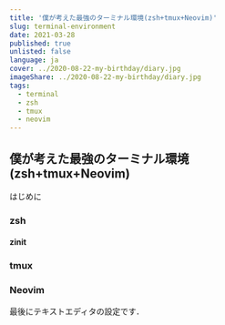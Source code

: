 ```yaml
---
title: '僕が考えた最強のターミナル環境(zsh+tmux+Neovim)'
slug: terminal-environment
date: 2021-03-28
published: true
unlisted: false
language: ja
cover: ../2020-08-22-my-birthday/diary.jpg
imageShare: ../2020-08-22-my-birthday/diary.jpg
tags:
  - terminal
  - zsh
  - tmux
  - neovim
---
```


## 僕が考えた最強のターミナル環境(zsh+tmux+Neovim)

はじめに

### zsh

#### zinit

### tmux

### Neovim

最後にテキストエディタの設定です．

